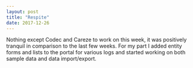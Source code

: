 ```yaml
---
layout: post
title: "Respite"
date: 2017-12-26
---
```


Nothing except Codec and Careze to work on this week, it was positively tranquil in  comparison to the last few weeks. For my part I added entity forms and lists to the portal for various logs and started working on both sample data and data import/export.